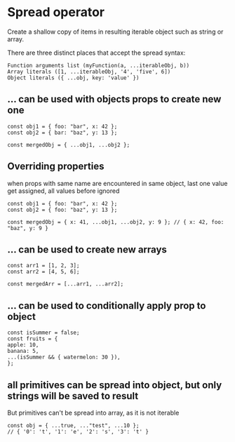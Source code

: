 # Spread operator

Create a shallow copy of items in resulting iterable object such as string or array.

There are three distinct places that accept the spread syntax:

    Function arguments list (myFunction(a, ...iterableObj, b))
    Array literals ([1, ...iterableObj, '4', 'five', 6])
    Object literals ({ ...obj, key: 'value' })

## ... can be used with objects props to create new one

    const obj1 = { foo: "bar", x: 42 };
    const obj2 = { bar: "baz", y: 13 };

    const mergedObj = { ...obj1, ...obj2 };

## Overriding properties

when props with same name are encountered in same object, last one value get assigned, all values before ignored

    const obj1 = { foo: "bar", x: 42 };
    const obj2 = { foo: "baz", y: 13 };

    const mergedObj = { x: 41, ...obj1, ...obj2, y: 9 }; // { x: 42, foo: "baz", y: 9 }

## ... can be used to create new arrays

    const arr1 = [1, 2, 3];
    const arr2 = [4, 5, 6];

    const mergedArr = [...arr1, ...arr2];

## ... can be used to conditionally apply prop to object

    const isSummer = false;
    const fruits = {
    apple: 10,
    banana: 5,
    ...(isSummer && { watermelon: 30 }),
    };

## all primitives can be spread into object, but only strings will be saved to result

But primitives can't be spread into array, as it is not iterable

    const obj = { ...true, ..."test", ...10 };
    // { '0': 't', '1': 'e', '2': 's', '3': 't' }
